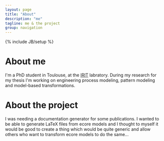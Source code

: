 ```yaml
---
layout: page
title: "About"
description: "me"
tagline: me & the project
group: navigation
---
```

{% include JB/setup %}

# About me

I'm a PhD student in Toulouse, at the [IRIT](http://www.irit.fr) labratory. During my research for my thesis I'm working on engineering process modeling, pattern modeling and model-based transformations.

# About the project

I was needing a documentation generator for some publications. I wanted to be able to generate LaTeX files from ecore models and I thought to myself it would be good to create a thing which would be quite generic and allow others who want to transform ecore models to do the same...